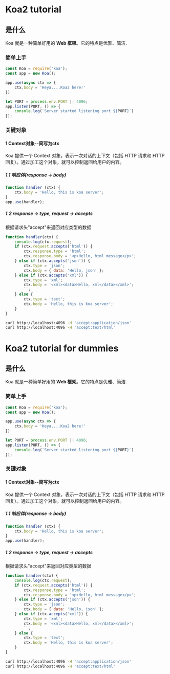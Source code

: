 # Koa2 tutorial

## 是什么

Koa 就是一种简单好用的 **Web 框架**。它的特点是优雅、简洁.
### 简单上手

```js
const Koa = require('koa');
const app = new Koa();

app.use(async ctx => {
    ctx.body = 'Heya....Koa2 here!'
})

let PORT = process.env.PORT || 4096;
app.listen(PORT, () => {
    console.log(`Server started listening port ${PORT}`)
});

```

### 关键对象

#### 1 Context对象--简写为ctx

Koa 提供一个 Context 对象，表示一次对话的上下文（包括 HTTP 请求和 HTTP 回复）。通过加工这个对象，就可以控制返回给用户的内容。

##### 1.1 响应体(response -> body)

```js
function handler (ctx) {
    ctx.body = 'Hello, this is koa server';
}
app.use(handler);
```

##### 1.2 response -> type, request -> accepts

根据请求头"accept"来返回对应类型的数据

```js
function handler(ctx) {
    console.log(ctx.request);
    if (ctx.request.accepts('html')) {
        ctx.response.type = 'html';
        ctx.response.body = '<p>Hello, html message</p>';
    } else if (ctx.accepts('json')) {
        ctx.type = 'json';
        ctx.body = { data: 'Hello, json' };
    } else if (ctx.accepts('xml')) {
        ctx.type = 'xml';
        ctx.body = '<xml><data>Hello, xml</data></xml>';
        ``;
    } else {
        ctx.type = 'text';
        ctx.body = 'Hello, this is koa server';
    }
}
```

```sh
curl http://localhost:4096 -H 'accept:application/json'
curl http://localhost:4096 -H 'accept:text/html'
```

# Koa2 tutorial for dummies

## 是什么

Koa 就是一种简单好用的 **Web 框架**。它的特点是优雅、简洁.
### 简单上手

```js
const Koa = require('koa');
const app = new Koa();

app.use(async ctx => {
    ctx.body = 'Heya....Koa2 here!'
})

let PORT = process.env.PORT || 4096;
app.listen(PORT, () => {
    console.log(`Server started listening port ${PORT}`)
});

```

### 关键对象

#### 1 Context对象--简写为ctx

Koa 提供一个 Context 对象，表示一次对话的上下文（包括 HTTP 请求和 HTTP 回复）。通过加工这个对象，就可以控制返回给用户的内容。

##### 1.1 响应体(response -> body)

```js
function handler (ctx) {
    ctx.body = 'Hello, this is koa server';
}
app.use(handler);
```

##### 1.2 response -> type, request -> accepts

根据请求头"accept"来返回对应类型的数据

```js
function handler(ctx) {
    console.log(ctx.request);
    if (ctx.request.accepts('html')) {
        ctx.response.type = 'html';
        ctx.response.body = '<p>Hello, html message</p>';
    } else if (ctx.accepts('json')) {
        ctx.type = 'json';
        ctx.body = { data: 'Hello, json' };
    } else if (ctx.accepts('xml')) {
        ctx.type = 'xml';
        ctx.body = '<xml><data>Hello, xml</data></xml>';
        ``;
    } else {
        ctx.type = 'text';
        ctx.body = 'Hello, this is koa server';
    }
}
```

```sh
curl http://localhost:4096 -H 'accept:application/json'
curl http://localhost:4096 -H 'accept:text/html'
```

